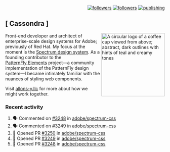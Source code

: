 <p align="right"><a rel="me" href="https://front-end.social/@castastrophe">
    <img alt="followers" title="Follow me on Mastodon" src="https://img.shields.io/mastodon/follow/109297102751309835?domain=https%3A%2F%2Ffront-end.social&label=Follow&logo=mastodon&logoColor=white&style=for-the-badge&labelColor=008080&color=006969"/></a>
  <a href="https://codepen.io/castastrophe/">
    <img alt="followers" title="Follow me on CodePen" src="https://img.shields.io/badge/23-1?color=640464&labelColor=7c007c&style=for-the-badge&logo=codepen&label=Follow"/></a>
<a href="https://castastrophe.medium.com/">
    <img alt="publishing" title="View articles on Medium" src="https://img.shields.io/badge/107-1?color=666&labelColor=444&label=subscribe&logo=medium&logoColor=white&style=for-the-badge"/></a>
</p>

## [&nbsp;Cassondra&nbsp;]

<img align="right" src="https://github-production-user-asset-6210df.s3.amazonaws.com/1840295/253016758-ba468774-1cd3-42c2-8f43-947b5eeb5edf.png" height="200" alt="A circular logo of a coffee cup viewed from above; abstract, dark outlines with hints of teal and creamy tones">

Front-end developer and architect of enterprise-scale design systems for Adobe; previously of Red Hat. My focus at the moment is the [Spectrum design system](https://github.com/adobe/spectrum-css). As a founding contributor to the [PatternFly&nbsp;Elements](https://github.com/patternfly/patternfly-elements) project&mdash;a community implementation of the PatternFly design system&mdash;I became intimately familiar with the nuances of styling web components.

Visit [allons-y.llc](http://allons-y.llc/) for more about how we might work together.

### Recent activity

<!--START_SECTION:activity-->
1. 🗣 Commented on [#3248](https://github.com/adobe/spectrum-css/pull/3248#issuecomment-2412435884) in [adobe/spectrum-css](https://github.com/adobe/spectrum-css)
2. 🗣 Commented on [#3249](https://github.com/adobe/spectrum-css/pull/3249#issuecomment-2412412047) in [adobe/spectrum-css](https://github.com/adobe/spectrum-css)
3. 💪 Opened PR [#3250](https://github.com/adobe/spectrum-css/pull/3250) in [adobe/spectrum-css](https://github.com/adobe/spectrum-css)
4. 💪 Opened PR [#3249](https://github.com/adobe/spectrum-css/pull/3249) in [adobe/spectrum-css](https://github.com/adobe/spectrum-css)
5. 💪 Opened PR [#3248](https://github.com/adobe/spectrum-css/pull/3248) in [adobe/spectrum-css](https://github.com/adobe/spectrum-css)
<!--END_SECTION:activity-->
